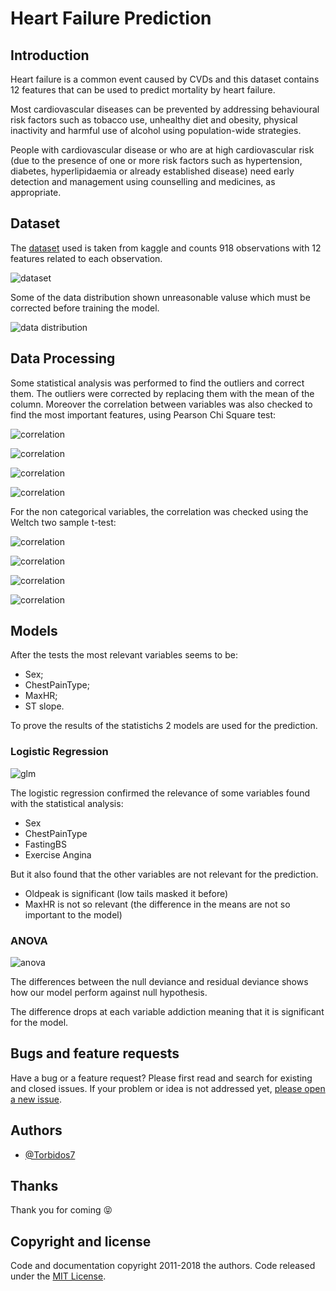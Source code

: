 
# Heart Failure Prediction

## Introduction

Heart failure is a common event caused by CVDs and this dataset contains 12 features that can be used to predict mortality by heart failure.

Most cardiovascular diseases can be prevented by addressing behavioural risk factors such as tobacco use, unhealthy diet and obesity, physical inactivity and harmful use of alcohol using population-wide strategies.

People with cardiovascular disease or who are at high cardiovascular risk (due to the presence of one or more risk factors such as hypertension, diabetes, hyperlipidaemia or already established disease) need early detection and management using counselling and medicines, as appropriate.

## Dataset

The [dataset](https://www.kaggle.com/datasets/fedesoriano/heart-failure-prediction) used is taken from kaggle and counts 918 observations with 12 features related to each observation.

![dataset](./overview.png)

Some of the data distribution shown unreasonable valuse which must be corrected before training the model.

![data distribution](./corrections/summary_for%20correction.png)

## Data Processing

Some statistical analysis was performed to find the outliers and correct them. The outliers were corrected by replacing them with the mean of the column. Moreover the correlation between variables was also checked to find the most important features, using Pearson Chi Square test:

![correlation](./Difference%20in%20means/Cpt.png)

![correlation](./Difference%20in%20means/cpt_pearson.png)

![correlation](./Difference%20in%20means/Sex.png)

![correlation](Difference%20in%20means/Sex_pearson.png)


For the non categorical variables, the correlation was checked using the Weltch two sample t-test:

![correlation](./Difference%20in%20means/Age.png)

![correlation](./Difference%20in%20means/2sample_age.png)


![correlation](./Difference%20in%20means/MaxHR.png)

![correlation](./Difference%20in%20means/2sample_maxhr.png)

## Models

After the tests the most relevant variables seems to be:
- Sex;
- ChestPainType;
- MaxHR;
- ST slope.

To prove the results of the statistichs 2 models are used for the prediction.

### Logistic Regression

![glm](./Modello/glm.png)

The logistic regression confirmed the relevance of some variables found with the statistical analysis:
- Sex
- ChestPainType
- FastingBS
- Exercise Angina

But it also found that the other variables are not relevant for the prediction.

- Oldpeak is significant (low tails masked it before)
- MaxHR is not so relevant (the difference in the means are not so important to the model)

### ANOVA
  
![anova](./Modello/Anova.png)

The differences between the null deviance and residual deviance shows how our model perform against null hypothesis.

The difference drops at each variable addiction meaning that it is significant for the model.


## Bugs and feature requests

Have a bug or a feature request? Please first read and search for existing and closed issues. If your problem or idea is not addressed yet, [please open a new issue](https://github.com/Torbidos7/heart_failure/issues/new).
## Authors

- [@Torbidos7](https://github.com/Torbidos7)

## Thanks

Thank you for coming :stuck_out_tongue_closed_eyes:

## Copyright and license

Code and documentation copyright 2011-2018 the authors. Code released under the [MIT License](https://github.com/Torbidos7/heart_failure/blob/master/LICENSE).

